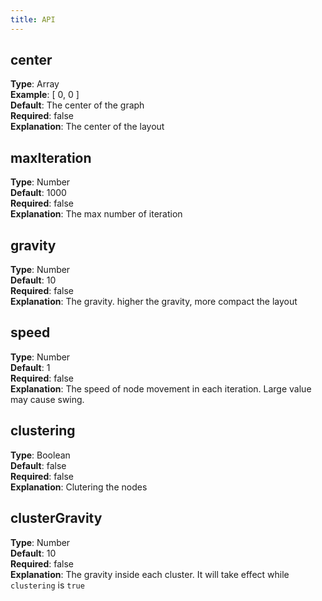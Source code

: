 ```yaml
---
title: API
---
```

## center
**Type**: Array<br />**Example**: [ 0, 0 ]<br />**Default**: The center of the graph<br />**Required**: false<br />**Explanation**: The center of the layout

## maxIteration
**Type**: Number<br />**Default**: 1000<br />**Required**: false<br />**Explanation**: The max number of iteration

## gravity
**Type**: Number<br />**Default**: 10<br />**Required**: false<br />**Explanation**: The gravity. higher the gravity, more compact the layout

## speed
**Type**: Number<br />**Default**: 1<br />**Required**: false<br />**Explanation**: The speed of node movement in each iteration. Large value may cause swing.

## clustering
**Type**: Boolean<br />**Default**: false<br />**Required**: false<br />**Explanation**: Clutering the nodes

## clusterGravity
**Type**: Number<br />**Default**: 10<br />**Required**: false<br />**Explanation**: The gravity inside each cluster. It will take effect while `clustering` is `true`
